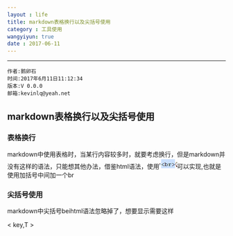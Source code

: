 ```yaml
---
layout : life
title: markdown表格换行以及尖括号使用
category : 工具使用
wangyiyun: true
date : 2017-06-11
---
```


******

    作者:鹅卵石
    时间:2017年6月11日11:12:34
    版本:V 0.0.0
    邮箱:kevinlq@yeah.net

<!-- more -->

## markdown表格换行以及尖括号使用

### 表格换行

markdown中使用表格时，当某行内容较多时，就要考虑换行，但是markdown并没有这样的语法，只能想其他办法，借鉴html语法，使用![br](/res/img/blog/工具使用/br.png)可以实现,也就是使用加括号中间加一个br

### 尖括号使用

markdown中尖括号beihtml语法忽略掉了，想要显示需要这样

&lt; key,T &gt; 

